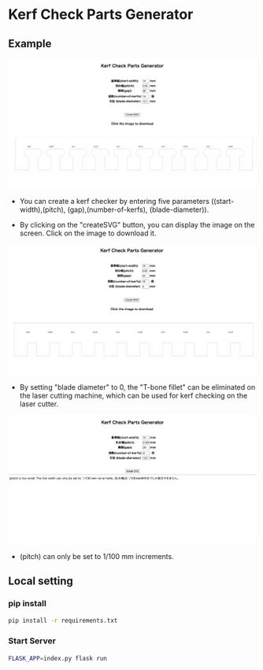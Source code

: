 # Kerf Check Parts Generator

## Example

![img1](./static/img/img_1.jpg)

- You can create a kerf checker by entering five parameters ((start-width),(pitch), (gap),(number-of-kerfs), (blade-diameter)).

- By clicking on the "createSVG" button, you can display the image on the screen.
Click on the image to download it.


![img2](./static/img/img_2.jpg)

- By setting "blade diameter" to 0, the "T-bone fillet" can be eliminated on the laser cutting machine, which can be used for kerf checking on the laser cutter.

![img3](./static/img/img_3.jpg)

- (pitch) can only be set to 1/100 mm increments. 


## Local setting

### pip install
```bash
pip install -r requirements.txt
```

### Start Server
```bash
FLASK_APP=index.py flask run
```